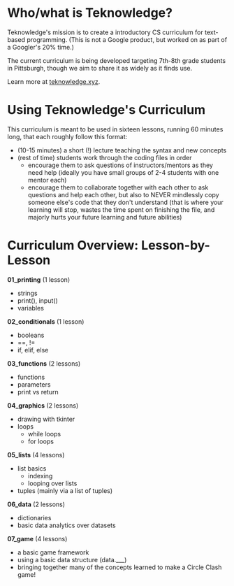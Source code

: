 # Who/what is Teknowledge?
Teknowledge's mission is to create a introductory CS curriculum for text-based programming. (This is not a Google product, but worked on as part of a Googler's 20% time.)

The current curriculum is being developed targeting 7th-8th grade students in Pittsburgh, though we aim to share it as widely as it finds use.

Learn more at [teknowledge.xyz](http://teknowledge.xyz).

# Using Teknowledge's Curriculum

This curriculum is meant to be used in sixteen lessons, running 60 minutes long, that each roughly follow this format:
* (10-15 minutes) a short (!) lecture teaching the syntax and new concepts
* (rest of time) students work through the coding files in order
	* encourage them to ask questions of instructors/mentors as they need help (ideally you have small groups of 2-4 students with one mentor each)
	* encourage them to collaborate together with each other to ask questions and help each other, but also to NEVER mindlessly copy someone else's code that they don't understand (that is where your learning will stop, wastes the time spent on finishing the file, and majorly hurts your future learning and future abilities)

# Curriculum Overview: Lesson-by-Lesson

**01_printing** (1 lesson)
* strings
* print(), input()
* variables

**02_conditionals** (1 lesson)
* booleans
* ==, !=
* if, elif, else

**03_functions** (2 lessons)
* functions
* parameters
* print vs return

**04_graphics** (2 lessons)
* drawing with tkinter
* loops
	* while loops
	* for loops

**05_lists** (4 lessons)
* list basics
	* indexing
	* looping over lists
* tuples (mainly via a list of tuples)

**06_data** (2 lessons)
* dictionaries
* basic data analytics over datasets

**07_game** (4 lessons)
* a basic game framework
* using a basic data structure (data.___)
* bringing together many of the concepts learned to make a Circle Clash game!
